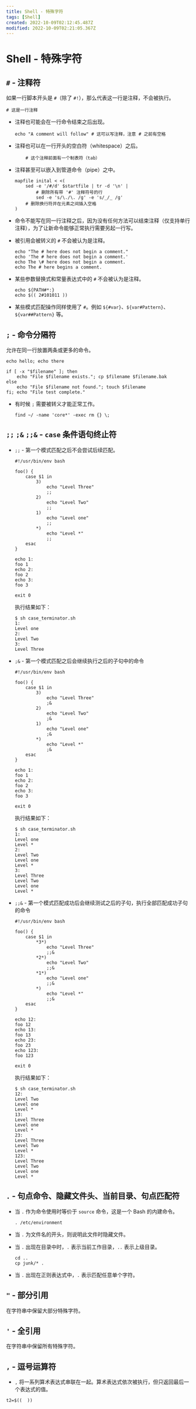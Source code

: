 ```yaml
---
title: Shell - 特殊字符
tags: [Shell]
created: 2022-10-09T02:12:45.487Z
modified: 2022-10-09T02:21:05.367Z
---
```


# Shell - 特殊字符

## `#` - 注释符

如果一行脚本开头是 `#`（除了 `#!`），那么代表这一行是注释，不会被执行。

```shell
# 这是一行注释
```

- 注释也可能会在一行命令结束之后出现。

  ```shell
  echo "A comment will follow" # 这可以写注释，注意 # 之前有空格
  ```

- 注释也可以在一行开头的空白符（whitespace）之后。

  ```shell
      # 这个注释前面有一个制表符（tab）
  ```

- 注释甚至可以嵌入到管道命令（pipe）之中。

  ```shell
  mapfile inital < <(
      sed -e '/#/d' $startfile | tr -d '\n' |
          # 删除所有带 '#' 注释符号的行
          sed -e 's/\./\. /g' -e 's/_/_ /g'
      # 删除换行符并在元素之间插入空格
  )
  ```

- 命令不能写在同一行注释之后，因为没有任何方法可以结束注释（仅支持单行注释），为了让新命令能够正常执行需要另起一行写。

- 被引用会被转义的 `#` 不会被认为是注释。

  ```shell
  echo "The # here does not begin a comment."
  echo 'The # here does not begin a comment.'
  echo The \# here does not begin a comment.
  echo The # here begins a comment.
  ```

- 某些参数替换式和常量表达式中的 `#` 不会被认为是注释。

  ```shell
  echo ${PATH#*:}
  echo $(( 2#101011 ))
  ```

- 某些模式匹配操作同样使用了 `#`。例如 `${#var}`、`${var#Pattern}`、`${var##Pattern}` 等。

## `;` - 命令分隔符

允许在同一行放置两条或更多的命令。

```shell
echo hello; echo there

if [ -x "$filename" ]; then
    echo "File $filename exists."; cp $filename $filename.bak
else
    echo "File $filename not found."; touch $filename
fi; echo "File test complete."
```

- 有时候 `;` 需要被转义才能正常工作。

  ```shell
  find ~/ -name 'core*' -exec rm {} \;
  ```

## `;;` `;&` `;;&` - `case` 条件语句终止符

- `;;` - 第一个模式匹配之后不会尝试后续匹配。

  ```shell
  #!/usr/bin/env bash

  foo() {
      case $1 in
          3)
              echo "Level Three"
              ;;
          2)
              echo "Level Two"
              ;;
          1)
              echo "Level one"
              ;;
          *)
              echo "Level *"
              ;;
      esac
  }

  echo 1:
  foo 1
  echo 2:
  foo 2
  echo 3:
  foo 3

  exit 0
  ```

  执行结果如下：

  ```
  $ sh case_terminator.sh
  1:
  Level one
  2:
  Level Two
  3:
  Level Three
  ```

- `;&` - 第一个模式匹配之后会继续执行之后的子句中的命令

  ```shell
  #!/usr/bin/env bash

  foo() {
      case $1 in
          3)
              echo "Level Three"
              ;&
          2)
              echo "Level Two"
              ;&
          1)
              echo "Level one"
              ;&
          *)
              echo "Level *"
              ;&
      esac
  }

  echo 1:
  foo 1
  echo 2:
  foo 2
  echo 3:
  foo 3

  exit 0
  ```

  执行结果如下：

  ```shell
  $ sh case_terminator.sh
  1:
  Level one
  Level *
  2:
  Level Two
  Level one
  Level *
  3:
  Level Three
  Level Two
  Level one
  Level *
  ```

- `;;&` - 第一个模式匹配成功后会继续测试之后的子句，执行全部匹配成功子句的命令

  ```shell
  #!/usr/bin/env bash

  foo() {
      case $1 in
          *3*)
              echo "Level Three"
              ;;&
          *2*)
              echo "Level Two"
              ;;&
          *1*)
              echo "Level one"
              ;;&
          *)
              echo "Level *"
              ;;&
      esac
  }

  echo 12:
  foo 12
  echo 13:
  foo 13
  echo 23:
  foo 23
  echo 123:
  foo 123

  exit 0
  ```

  执行结果如下：

  ```shell
  $ sh case_terminator.sh
  12:
  Level Two
  Level one
  Level *
  13:
  Level Three
  Level one
  Level *
  23:
  Level Three
  Level Two
  Level *
  123:
  Level Three
  Level Two
  Level one
  Level *
  ```

## `.` - 句点命令、隐藏文件头、当前目录、句点匹配符

- 当 `.` 作为命令使用时等价于 `source` 命令，这是一个 Bash 的内建命令。

  ```shell
  . /etc/environment
  ```

- 当 `.` 为文件名的开头，则说明此文件时隐藏文件。

- 当 `.` 出现在目录中时，`.` 表示当前工作目录，`..` 表示上级目录。

  ```shell
  cd ..
  cp junk/* .
  ```

- 当 `.` 出现在正则表达式中，`.` 表示匹配任意单个字符。

## `"` - 部分引用

在字符串中保留大部分特殊字符。

## `'` - 全引用

在字符串中保留所有特殊字符。

## `,` - 逗号运算符

- `,` 将一系列算术表达式串联在一起。算术表达式依次被执行，但只返回最后一个表达式的值。

```shell
t2=$((  ))
```

